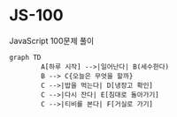 # JS-100
JavaScript 100문제 풀이
```mermaid
graph TD
        A[하루 시작] -->|일어난다| B(세수한다)
        B --> C{오늘은 무엇을 할까}
        C -->|밥을 먹는다| D[냉장고 확인]
        C -->|다시 잔다| E[침대로 돌아가기]
        C -->|티비를 본다| F[거실로 가기]
```
